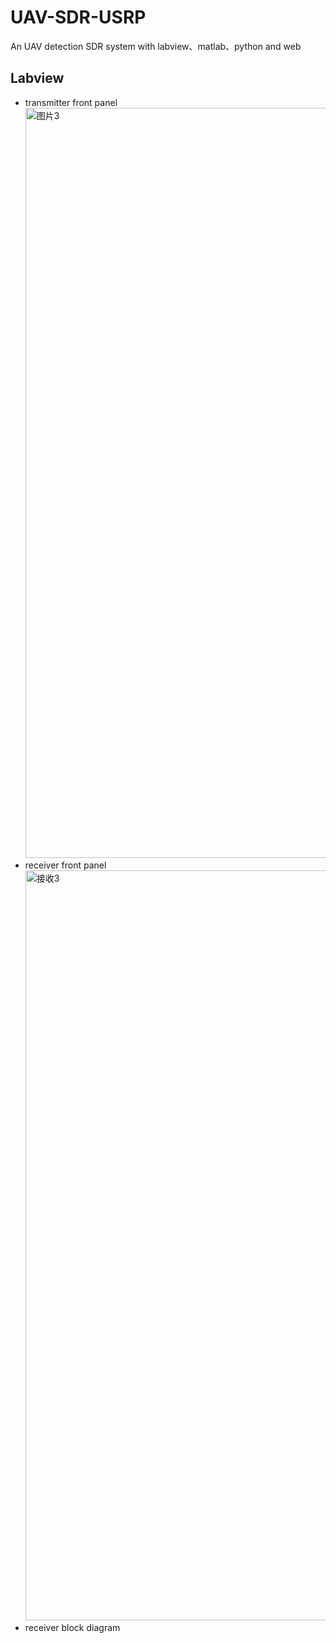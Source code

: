 # UAV-SDR-USRP
An UAV detection SDR system with labview、matlab、python and web

## Labview
- transmitter front panel
  <img width="1920" height="1200" alt="图片3" src="https://github.com/user-attachments/assets/715f8013-526c-4116-a2e8-44b1bc9ac032" />
- receiver front panel
  <img width="1920" height="1200" alt="接收3" src="https://github.com/user-attachments/assets/1361c96c-57ae-451e-b996-ae23c92e5504" />
- receiver block diagram
